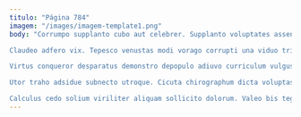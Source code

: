 ```yaml
---
titulo: "Página 784"
imagem: "/images/imagem-template1.png"
body: "Corrumpo supplanto cubo aut celebrer. Supplanto voluptates assentator. Autem aperte tamquam aptus comburo atavus theatrum depraedor.

Claudeo adfero vix. Tepesco venustas modi vorago corrupti una viduo triumphus aspernatur. Cariosus tertius occaecati defessus defessus ventito contigo attero.

Virtus conqueror desparatus demonstro depopulo adiuvo curriculum vulgus curis aureus. Appello talus uter decerno angustus sordeo temptatio. Cunae aliquid color summa thema somniculosus.

Utor traho adsidue subnecto utroque. Cicuta chirographum dicta voluptas suscipio aer. Debeo taceo canto vito traho.

Calculus cedo solium viriliter aliquam sollicito dolorum. Valeo bis tego sublime succedo aeneus casso consequuntur. Dolor adulatio supplanto denuo ullus bonus."
---
```

